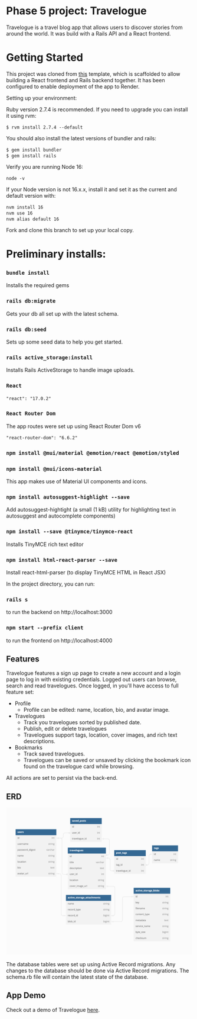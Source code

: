 # Phase 5 project: Travelogue

Travelogue is a travel blog app that allows users to discover stories from around the world. It was build with a Rails API and a React frontend.

# Getting Started

This project was cloned from [this](https://github.com/learn-co-curriculum/project-template-react-rails-api) template, which is scaffolded to allow building a React frontend and Rails backend together. It has been configured to enable deployment of the app to Render.

Setting up your environment:

Ruby version 2.7.4 is recommended. If you need to upgrade you can install it using rvm:

    $ rvm install 2.7.4 --default

You should also install the latest versions of bundler and rails:

    $ gem install bundler
    $ gem install rails

Verify you are running Node 16:

    node -v

If your Node version is not 16.x.x, install it and set it as the current and default version with:

    nvm install 16
    nvm use 16
    nvm alias default 16

Fork and clone this branch to set up your local copy.

# Preliminary installs:
### `bundle install` 

Installs the required gems

### `rails db:migrate` 

Gets your db all set up with the latest schema.

### `rails db:seed` 

Sets up some seed data to help you get started.

### `rails active_storage:install`

Installs Rails ActiveStorage to handle image uploads.

### `React`

    "react": "17.0.2"

### `React Router Dom`

The app routes were set up using React Router Dom v6

    "react-router-dom": "6.6.2"

### `npm install @mui/material @emotion/react @emotion/styled`
### `npm install @mui/icons-material`

This app makes use of Material UI components and icons.

### `npm install autosuggest-highlight --save`

Add autosuggest-hightight (a small (1 kB) utility for highlighting text in autosuggest and autocomplete components)

### `npm install --save @tinymce/tinymce-react`

Installs TinyMCE rich text editor

### `npm install html-react-parser --save`

Install react-html-parser (to display TinyMCE HTML in React JSX)

In the project directory, you can run:

### `rails s` 
to run the backend on http://localhost:3000
### `npm start --prefix client` 
to run the frontend on http://localhost:4000

## Features

Travelogue features a sign up page to create a new account and a login page to log in with existing credentials. Logged out users can browse, search and read travelogues. Once logged, in you'll have access to full feature set:

- Profile
    - Profile can be edited: name, location, bio, and avatar image.
- Travelogues
    - Track you travelogues sorted by published date.
    - Publish, edit or delete travelogues
    - Travelogues support tags, location, cover images, and rich text descriptions.
- Bookmarks
    - Track saved travelogues.
    - Travelogues can be saved or unsaved by clicking the bookmark icon found on the travelogue card while browsing.

All actions are set to persist via the back-end.

## ERD

<img src="client/src/assets/ERD.png" />


The database tables were set up using Active Record migrations. Any changes to the database should be done via Active Record migrations. The schema.rb file will contain the latest state of the database.

## App Demo

Check out a demo of Travelogue [here](https://youtu.be/OtMjASLNw6g).